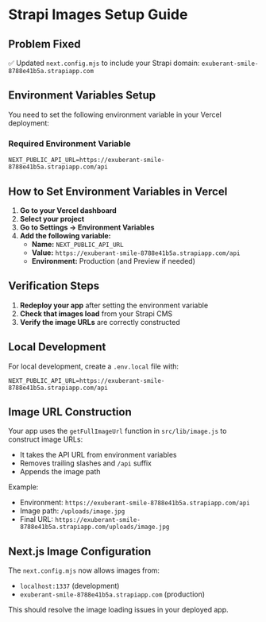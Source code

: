 # Strapi Images Setup Guide

## Problem Fixed

✅ Updated `next.config.mjs` to include your Strapi domain: `exuberant-smile-8788e41b5a.strapiapp.com`

## Environment Variables Setup

You need to set the following environment variable in your Vercel deployment:

### Required Environment Variable

```
NEXT_PUBLIC_API_URL=https://exuberant-smile-8788e41b5a.strapiapp.com/api
```

## How to Set Environment Variables in Vercel

1. **Go to your Vercel dashboard**
2. **Select your project**
3. **Go to Settings → Environment Variables**
4. **Add the following variable:**
   - **Name:** `NEXT_PUBLIC_API_URL`
   - **Value:** `https://exuberant-smile-8788e41b5a.strapiapp.com/api`
   - **Environment:** Production (and Preview if needed)

## Verification Steps

1. **Redeploy your app** after setting the environment variable
2. **Check that images load** from your Strapi CMS
3. **Verify the image URLs** are correctly constructed

## Local Development

For local development, create a `.env.local` file with:

```
NEXT_PUBLIC_API_URL=https://exuberant-smile-8788e41b5a.strapiapp.com/api
```

## Image URL Construction

Your app uses the `getFullImageUrl` function in `src/lib/image.js` to construct image URLs:

- It takes the API URL from environment variables
- Removes trailing slashes and `/api` suffix
- Appends the image path

Example:

- Environment: `https://exuberant-smile-8788e41b5a.strapiapp.com/api`
- Image path: `/uploads/image.jpg`
- Final URL: `https://exuberant-smile-8788e41b5a.strapiapp.com/uploads/image.jpg`

## Next.js Image Configuration

The `next.config.mjs` now allows images from:

- `localhost:1337` (development)
- `exuberant-smile-8788e41b5a.strapiapp.com` (production)

This should resolve the image loading issues in your deployed app.
